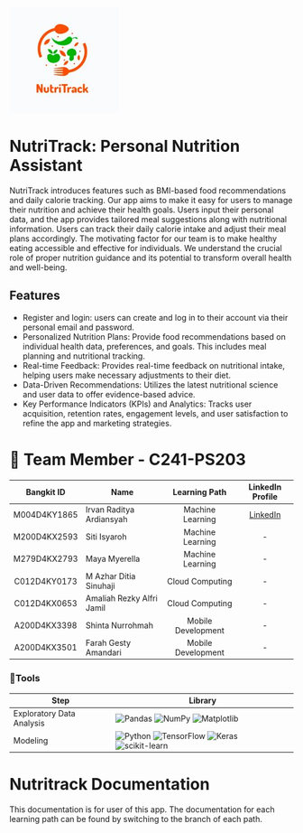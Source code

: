 ![NutriTrack](assets/LogoNutriTrack.JPG) <h1>NutriTrack: Personal Nutrition Assistant</h1>
NutriTrack introduces features such as BMI-based food recommendations and daily calorie tracking. Our app aims to make it easy for users to manage their nutrition and achieve their health goals. Users input their personal data, and the app provides tailored meal suggestions along with nutritional information. Users can track their daily calorie intake and adjust their meal plans accordingly. The motivating factor for our team is to make healthy eating accessible and effective for individuals. We understand the crucial role of proper nutrition guidance and its potential to transform overall health and well-being.

## Features
- Register and login: users can create and log in to their account via their personal email and password.
- Personalized Nutrition Plans: Provide food recommendations based on individual health data, preferences, and goals. This includes meal planning and nutritional tracking​​.
- Real-time Feedback: Provides real-time feedback on nutritional intake, helping users make necessary adjustments to their diet​​.
- Data-Driven Recommendations: Utilizes the latest nutritional science and user data to offer evidence-based advice​​.
- Key Performance Indicators (KPIs) and Analytics: Tracks user acquisition, retention rates, engagement levels, and user satisfaction to refine the app and marketing strategies​​.

# 👥 Team Member - C241-PS203
<div align="center">
  
| Bangkit ID       |           Name            |   Learning Path    | LinkedIn Profile |
|:----------------:|---------------------------|:------------------:|:-----------------------------------------:|
| M004D4KY1865      | Irvan Raditya Ardiansyah  | Machine Learning   | [LinkedIn](https://www.linkedin.com/in/irvanradityaardiansyah) |
| M200D4KX2593      | Siti Isyaroh              | Machine Learning   | - |
| M279D4KX2793      | Maya Myerella             | Machine Learning   | - |
| C012D4KY0173      | M Azhar Ditia Sinuhaji    | Cloud Computing    | - |
| C012D4KX0653      | Amaliah Rezky Alfri Jamil | Cloud Computing    | - |
| A200D4KX3398      | Shinta Nurrohmah          | Mobile Development | - |
| A200D4KX3501      | Farah Gesty Amandari      | Mobile Development | - |

</div>

### 🔧Tools
  |Step|Library|
  |---|---|
  |Exploratory Data Analysis|![Pandas](https://img.shields.io/badge/pandas-%23150458.svg?style=for-the-badge&logo=pandas&logoColor=white) ![NumPy](https://img.shields.io/badge/numpy-%23013243.svg?style=for-the-badge&logo=numpy&logoColor=white) ![Matplotlib](https://img.shields.io/badge/Matplotlib-%23ffffff.svg?style=for-the-badge&logo=Matplotlib&logoColor=black) |
  |Modeling|![Python](https://img.shields.io/badge/python-3670A0?style=for-the-badge&logo=python&logoColor=ffdd54) ![TensorFlow](https://img.shields.io/badge/TensorFlow-%23FF6F00.svg?style=for-the-badge&logo=TensorFlow&logoColor=white) ![Keras](https://img.shields.io/badge/Keras-%23D00000.svg?style=for-the-badge&logo=Keras&logoColor=white) ![scikit-learn](https://img.shields.io/badge/scikit--learn-%23F7931E.svg?style=for-the-badge&logo=scikit-learn&logoColor=white)|

<h1>Nutritrack Documentation</h1>

This documentation is for user of this app.
The documentation for each learning path can be found by switching to the branch of each path. 
